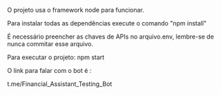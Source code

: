 O projeto usa o framework node para funcionar.

Para instalar todas as dependências execute o comando "npm install"

É necessário preencher as chaves de APIs no arquivo.env, lembre-se de nunca commitar esse arquivo.

Para executar o projeto: npm start

O link para falar com o bot é :

t.me/Financial_Assistant_Testing_Bot
